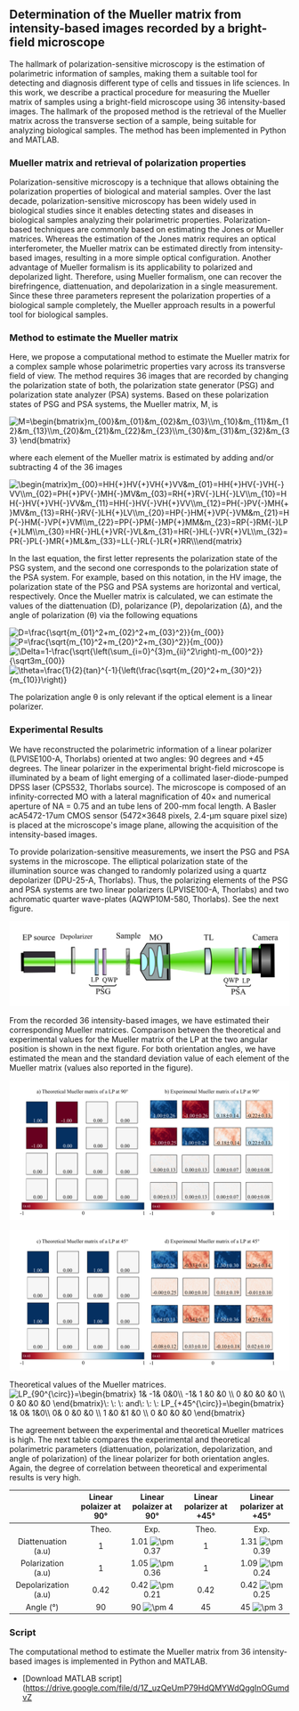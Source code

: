 ## Determination of the Mueller matrix from intensity-based images recorded by a bright-field microscope

The hallmark of polarization-sensitive microscopy is the estimation of polarimetric information of samples, making them a suitable tool for detecting and diagnosis different type of cells and tissues in life sciences. In this work, we describe a practical procedure for measuring the Mueller matrix of samples using a bright-field microscope using  36 intensity-based images. The hallmark of the proposed method is the retrieval of the Mueller matrix across the transverse section of a sample, being suitable for analyzing biological samples. The method has been implemented in Python and MATLAB.

### Mueller matrix and retrieval of polarization properties
Polarization-sensitive microscopy is a technique that allows obtaining the polarization properties of biological and material samples. Over the last decade, polarization-sensitive microscopy has been widely used in biological studies since it enables detecting states and diseases in biological samples analyzing their polarimetric properties. Polarization-based techniques are commonly based on estimating the Jones or Mueller matrices. Whereas the estimation of the Jones matrix requires an optical interferometer, the Mueller matrix can be estimated directly from intensity-based images, resulting in a more simple optical configuration. Another advantage of Mueller formalism is its applicability to polarized and depolarized light. Therefore, using Mueller formalism, one can recover the birefringence, diattenuation, and depolarization in a single measurement. Since these three parameters represent the polarization properties of a biological sample completely, the Mueller approach results in a powerful tool for biological samples.

### Method to estimate the Mueller matrix
Here, we propose a computational method to estimate the Mueller matrix for a complex sample whose polarimetric properties vary across its transverse field of view. The method requires 36 images that are recorded by changing the polarization state of both, the polarization state generator (PSG) and polarization state analyzer (PSA) systems. Based on these polarization states of PSG and PSA systems, the Mueller matrix, M¸ is

<img src="https://latex.codecogs.com/gif.latex?M=\begin{bmatrix}m_{00}&m_{01}&m_{02}&m_{03}\\m_{10}&m_{11}&m_{12}&m_{13}\\m_{20}&m_{21}&m_{22}&m_{23}\\m_{30}&m_{31}&m_{32}&m_{33}&space;\end{bmatrix}" title="M=\begin{bmatrix}m_{00}&m_{01}&m_{02}&m_{03}\\m_{10}&m_{11}&m_{12}&m_{13}\\m_{20}&m_{21}&m_{22}&m_{23}\\m_{30}&m_{31}&m_{32}&m_{33} \end{bmatrix}" />

where each element of the Mueller matrix is estimated by adding and/or subtracting 4 of the 36 images 

<img src="https://latex.codecogs.com/gif.latex?\begin{matrix}m_{00}=HH{&plus;}HV{&plus;}VH{&plus;}VV&m_{01}=HH{&plus;}HV{-}VH{-}VV\\m_{02}=PH{&plus;}PV{-}MH{-}MV&m_{03}=RH{&plus;}RV{-}LH{-}LV\\m_{10}=HH{-}HV{&plus;}VH{-}VV&m_{11}=HH{-}HV{-}VH{&plus;}VV\\m_{12}=PH{-}PV{-}MH{&plus;}MV&m_{13}=RH{-}RV{-}LH{&plus;}LV\\m_{20}=HP{-}HM{&plus;}VP{-}VM&m_{21}=HP{-}HM{-}VP{&plus;}VM\\m_{22}=PP{-}PM{-}MP{&plus;}MM&m_{23}=RP{-}RM{-}LP{&plus;}LM\\m_{30}=HR{-}HL{&plus;}VR{-}VL&m_{31}=HR{-}HL{-}VR{&plus;}VL\\m_{32}=PR{-}PL{-}MR{&plus;}ML&m_{33}=LL{-}RL{-}LR{&plus;}RR\\\end{matrix}" title="\begin{matrix}m_{00}=HH{+}HV{+}VH{+}VV&m_{01}=HH{+}HV{-}VH{-}VV\\m_{02}=PH{+}PV{-}MH{-}MV&m_{03}=RH{+}RV{-}LH{-}LV\\m_{10}=HH{-}HV{+}VH{-}VV&m_{11}=HH{-}HV{-}VH{+}VV\\m_{12}=PH{-}PV{-}MH{+}MV&m_{13}=RH{-}RV{-}LH{+}LV\\m_{20}=HP{-}HM{+}VP{-}VM&m_{21}=HP{-}HM{-}VP{+}VM\\m_{22}=PP{-}PM{-}MP{+}MM&m_{23}=RP{-}RM{-}LP{+}LM\\m_{30}=HR{-}HL{+}VR{-}VL&m_{31}=HR{-}HL{-}VR{+}VL\\m_{32}=PR{-}PL{-}MR{+}ML&m_{33}=LL{-}RL{-}LR{+}RR\\\end{matrix}" />

In the last equation, the first letter represents the polarization state of the PSG system, and the second one corresponds to the polarization state of the PSA system. For example, based on this notation, in the HV image, the polarization state of the PSG and PSA systems are horizontal and vertical, respectively. Once the Mueller matrix is calculated, we can estimate the values of the diattenuation (D), polarizance (P), depolarization (Δ), and the angle of polarization (θ) via the following equations

<img src="https://latex.codecogs.com/gif.latex?D=\frac{\sqrt{m_{01}^2&plus;m_{02}^2&plus;m_{03}^2}}{m_{00}}" title="D=\frac{\sqrt{m_{01}^2+m_{02}^2+m_{03}^2}}{m_{00}}" />

<img src="https://latex.codecogs.com/gif.latex?P=\frac{\sqrt{m_{10}^2&plus;m_{20}^2&plus;m_{30}^2}}{m_{00}}" title="P=\frac{\sqrt{m_{10}^2+m_{20}^2+m_{30}^2}}{m_{00}}" />

<img src="https://latex.codecogs.com/gif.latex?\Delta=1-\frac{\sqrt{\left(\sum_{i=0}^{3}m_{ii}^2\right)-m_{00}^2}}{\sqrt3m_{00}}" title="\Delta=1-\frac{\sqrt{\left(\sum_{i=0}^{3}m_{ii}^2\right)-m_{00}^2}}{\sqrt3m_{00}}" />

<img src="https://latex.codecogs.com/gif.latex?\theta=\frac{1}{2}{tan}^{-1}{\left(\frac{\sqrt{m_{20}^2&plus;m_{30}^2}}{m_{10}}\right)}" title="\theta=\frac{1}{2}{tan}^{-1}{\left(\frac{\sqrt{m_{20}^2+m_{30}^2}}{m_{10}}\right)}" />

The polarization angle θ is only relevant if the optical element is a linear polarizer.

### Experimental Results
We have reconstructed the polarimetric information of a linear polarizer (LPVISE100-A, Thorlabs) oriented at two angles: 90 degrees and +45 degrees. The linear polarizer in the experimental bright-field microscope is illuminated by a beam of light emerging of a collimated laser-diode-pumped DPSS laser (CPS532, Thorlabs source). The microscope is composed of an infinity-corrected MO with a lateral magnification of 40× and numerical aperture of NA = 0.75 and an tube lens of 200-mm focal length. A Basler acA5472-17um CMOS sensor (5472×3648 pixels, 2.4-µm square pixel size) is placed at the microscope's image plane, allowing the acquisition of the intensity-based images. 

To provide polarization-sensitive measurements, we insert the PSG and PSA systems in the microscope. The elliptical polarization state of the illumination source was changed to randomly polarized using a quartz depolarizer (DPU-25-A, Thorlabs). Thus, the polarizing elements of the PSG and PSA systems are two linear polarizers (LPVISE100-A, Thorlabs) and two achromatic quarter wave-plates (AQWP10M-580, Thorlabs). See the next figure.

![Experimental Setup](https://raw.githubusercontent.com/OIRL/Muller-Matrix-Microscopy/gh-pages/Optical_system_Repository.png "Experimental Setup")

From the recorded 36 intensity-based images, we have estimated their corresponding Mueller matrices. Comparison between the theoretical and experimental values for the Mueller matrix of  the LP at the two angular position is shown in the next figure. For both orientation angles, we have estimated the mean and the standard deviation value of each element of the Mueller matrix (values also reported in the figure). 

![Matrix at 90 deg theoretical and experiemntal](https://raw.githubusercontent.com/OIRL/Muller-Matrix-Microscopy/gh-pages/Matrix_90_Theo_and_Exp.png "Matrix at 90 deg theoretical and experiemntal")


![Matrix at 45 deg theoretical and experiemntal](https://raw.githubusercontent.com/OIRL/Muller-Matrix-Microscopy/gh-pages/Matrix_45_Theo_and_Exp.png "Matrix at 45 deg theoretical and experiemntal")

Theoretical values of the Mueller matrices.
<img src="https://latex.codecogs.com/gif.latex?LP_{90^{\circ}}=\begin{bmatrix}&space;1&&space;-1&&space;0&0\\&space;-1&&space;1&space;&0&space;&0&space;\\&space;0&space;&0&space;&0&space;&0&space;\\&space;0&space;&0&space;&0&space;&0&space;\end{bmatrix}\:&space;\:&space;\:&space;and\:&space;\:&space;\:&space;LP_{&plus;45^{\circ}}=\begin{bmatrix}&space;1&&space;0&&space;1&0\\&space;0&&space;0&space;&0&space;&0&space;\\&space;1&space;&0&space;&1&space;&0&space;\\&space;0&space;&0&space;&0&space;&0&space;\end{bmatrix}" title="LP_{90^{\circ}}=\begin{bmatrix} 1& -1& 0&0\\ -1& 1 &0 &0 \\ 0 &0 &0 &0 \\ 0 &0 &0 &0 \end{bmatrix}\: \: \: and\: \: \: LP_{+45^{\circ}}=\begin{bmatrix} 1& 0& 1&0\\ 0& 0 &0 &0 \\ 1 &0 &1 &0 \\ 0 &0 &0 &0 \end{bmatrix}" />

The agreement between the experimental and theoretical Mueller matrices is high. The next table compares the experimental and theoretical polarimetric parameters (diattenuation, polarization, depolarization, and angle of polarization) of the linear polarizer for both orientation angles. Again, the degree of correlation between theoretical and experimental results is very high.

||   Linear polaizer at 90°  |    Linear polaizer at 90°  |Linear polarizer at +45° |Linear polarizer at +45° |
|:-------:|:--------:|:------:|:------:|:-------:|
| | Theo. | Exp.           |  Theo. | Exp.            |
|Diattenuation (a.u)| 1 | 1.01 <img src="https://latex.codecogs.com/gif.latex?\pm" title="\pm" /> 0.37| 1 |1.31 <img src="https://latex.codecogs.com/gif.latex?\pm" title="\pm" /> 0.39|
|Polarization (a.u)| 1 | 1.05 <img src="https://latex.codecogs.com/gif.latex?\pm" title="\pm" /> 0.36| 1 |1.09 <img src="https://latex.codecogs.com/gif.latex?\pm" title="\pm" /> 0.24|
|Depolarization (a.u)| 0.42 | 0.42 <img src="https://latex.codecogs.com/gif.latex?\pm" title="\pm" /> 0.21| 0.42 |0.42 <img src="https://latex.codecogs.com/gif.latex?\pm" title="\pm" /> 0.25|
|Angle (°)| 90 | 90 <img src="https://latex.codecogs.com/gif.latex?\pm" title="\pm" /> 4| 45 |45 <img src="https://latex.codecogs.com/gif.latex?\pm" title="\pm" /> 3|

### Script 
The computational method to estimate the Mueller matrix from 36 intensity-based images is implemented in Python and MATLAB. 

* [Download MATLAB script](https://drive.google.com/file/d/1Z_uzQeUmP79HdQMYWdQggInOGumdvZ
